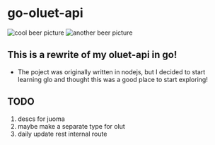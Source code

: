 # go-oluet-api

![cool beer picture](https://cdn1.iconfinder.com/data/icons/zaficons-foods-1/512/beer-512.png) ![another beer picture](https://cdn0.iconfinder.com/data/icons/alcohol-2-colors/512/white_beer-01-512.png)

## This is a rewrite of my oluet-api in go!

- The poject was originally written in nodejs, but I decided to start learning glo and thought this was a good place to start exploring!

## TODO
1. descs for juoma
2. maybe make a separate type for olut
3. daily update rest internal route
